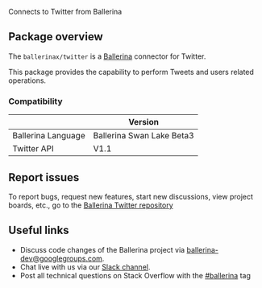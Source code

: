 Connects to Twitter from Ballerina

## Package overview
The `ballerinax/twitter` is a [Ballerina](https://ballerina.io/) connector for Twitter.

This package provides the capability to perform Tweets and users related operations.

### Compatibility
|                     | Version                   |
|---------------------|---------------------------|
| Ballerina Language  | Ballerina Swan Lake Beta3 |
| Twitter API         | V1.1                      |

## Report issues

To report bugs, request new features, start new discussions, view project boards, etc., go to the [Ballerina Twitter repository](https://github.com/ballerina-platform/module-ballerinax-twitter)

## Useful links
- Discuss code changes of the Ballerina project via [ballerina-dev@googlegroups.com](mailto:ballerina-dev@googlegroups.com).
- Chat live with us via our [Slack channel](https://ballerina.io/community/slack/).
- Post all technical questions on Stack Overflow with the [#ballerina](https://stackoverflow.com/questions/tagged/ballerina) tag
